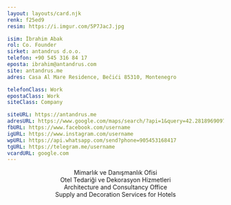 ```yaml
---
layout: layouts/card.njk
renk: f25ed9
resim: https://i.imgur.com/5P7JacJ.jpg

isim: İbrahim Abak
rol: Co. Founder
sirket: antandrus d.o.o.
telefon: +90 545 316 84 17
eposta: ibrahim@antandrus.com
site: antandrus.me
adres: Casa Al Mare Residence, Bečići 85310, Montenegro

telefonClass: Work
epostaClass: Work
siteClass: Company

siteURL: https://antandrus.me
adresURL: https://www.google.com/maps/search/?api=1&query=42.281896909790596,18.87642178684473
fbURL: https://www.facebook.com/username
igURL: https://www.instagram.com/username
wpURL: https://api.whatsapp.com/send?phone=905453168417
tgURL: https://telegram.me/username
vcardURL: google.com
---
```


<p style="text-align:center">Mimarlık ve Danışmanlık Ofisi<br />
Otel Tedariği ve Dekorasyon Hizmetleri<br />
Architecture and Consultancy Office<br />
Supply and Decoration Services for Hotels</p>
